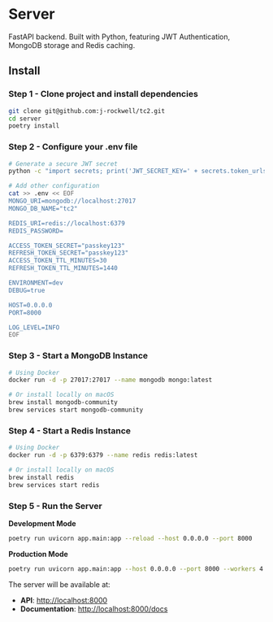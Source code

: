 # Server
FastAPI backend. Built with Python, featuring JWT Authentication, MongoDB storage and Redis caching.

## Install
### Step 1 - Clone project and install dependencies
```bash
git clone git@github.com:j-rockwell/tc2.git
cd server
poetry install
```

### Step 2 - Configure your .env file
```bash
# Generate a secure JWT secret
python -c "import secrets; print('JWT_SECRET_KEY=' + secrets.token_urlsafe(64))" > .env

# Add other configuration
cat >> .env << EOF
MONGO_URI=mongodb://localhost:27017
MONGO_DB_NAME="tc2"

REDIS_URI=redis://localhost:6379
REDIS_PASSWORD=

ACCESS_TOKEN_SECRET="passkey123"
REFRESH_TOKEN_SECRET="passkey123"
ACCESS_TOKEN_TTL_MINUTES=30
REFRESH_TOKEN_TTL_MINUTES=1440

ENVIRONMENT=dev
DEBUG=true

HOST=0.0.0.0
PORT=8000

LOG_LEVEL=INFO
EOF
```

### Step 3 - Start a MongoDB Instance
```bash
# Using Docker
docker run -d -p 27017:27017 --name mongodb mongo:latest

# Or install locally on macOS
brew install mongodb-community
brew services start mongodb-community
```

### Step 4 - Start a Redis Instance
```bash
# Using Docker
docker run -d -p 6379:6379 --name redis redis:latest

# Or install locally on macOS
brew install redis
brew services start redis
```

### Step 5 - Run the Server
**Development Mode**
```bash
poetry run uvicorn app.main:app --reload --host 0.0.0.0 --port 8000
```

**Production Mode**
```bash
poetry run uvicorn app.main:app --host 0.0.0.0 --port 8000 --workers 4
```

The server will be available at:
* **API**: [http://localhost:8000](http://localhost:8000)
* **Documentation**: [http://localhost:8000/docs](http://localhost:8000/docs)
